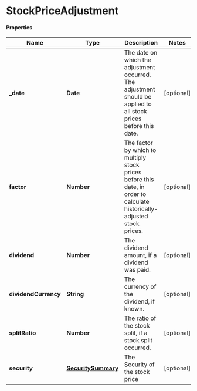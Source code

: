 # StockPriceAdjustment

#### Properties
Name | Type | Description | Notes
------------ | ------------- | ------------- | -------------
**_date** | **Date** | The date on which the adjustment occurred. The adjustment should be applied to all stock prices before this date. | [optional] 
**factor** | **Number** | The factor by which to multiply stock prices before this date, in order to calculate historically-adjusted stock prices. | [optional] 
**dividend** | **Number** | The dividend amount, if a dividend was paid. | [optional] 
**dividendCurrency** | **String** | The currency of the dividend, if known. | [optional] 
**splitRatio** | **Number** | The ratio of the stock split, if a stock split occurred. | [optional] 
**security** | [**SecuritySummary**](SecuritySummary.md) | The Security of the stock price | [optional] 



